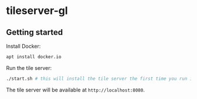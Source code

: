 # tileserver-gl

## Getting started

Install Docker:

```bash
apt install docker.io
```

Run the tile server:

```bash
./start.sh # this will install the tile server the first time you run it
```

The tile server will be available at `http://localhost:8080`.
